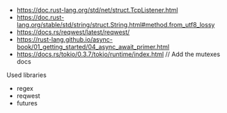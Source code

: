 - https://doc.rust-lang.org/std/net/struct.TcpListener.html
- https://doc.rust-lang.org/stable/std/string/struct.String.html#method.from_utf8_lossy
- https://docs.rs/reqwest/latest/reqwest/
- https://rust-lang.github.io/async-book/01_getting_started/04_async_await_primer.html
- https://docs.rs/tokio/0.3.7/tokio/runtime/index.html
// Add the mutexes docs

Used libraries
- regex
- reqwest
- futures